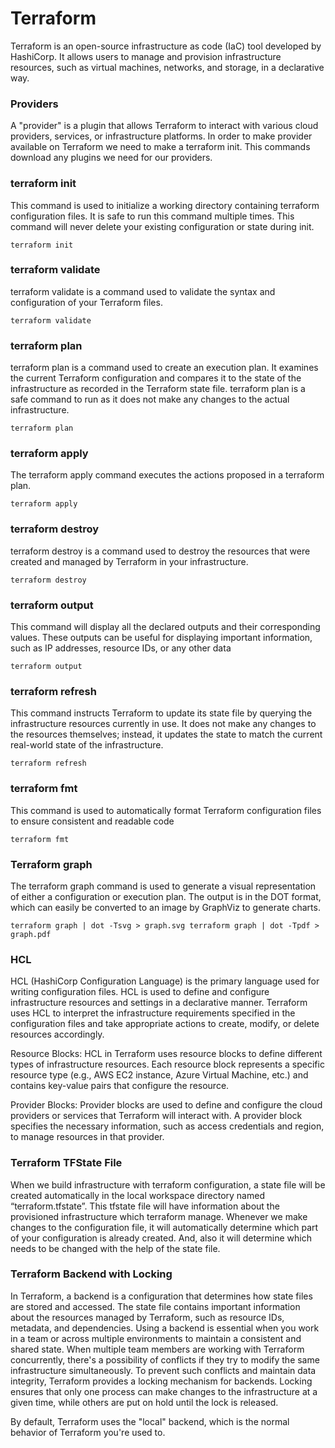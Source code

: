 # Terraform
Terraform is an open-source infrastructure as code (IaC) tool developed by HashiCorp. It allows users to manage and provision infrastructure resources, such as virtual machines, networks, and storage, in a declarative way.

### Providers
A "provider" is a plugin that allows Terraform to interact with various cloud providers, services, or infrastructure platforms. In order to make provider available on Terraform we need to make a terraform init. This commands download any plugins we need for our providers.

### terraform init
This command is used to initialize a working directory containing terraform configuration files. It is safe to run this command multiple times. This command will never delete your existing configuration or state during init.

`
terraform init 
`

### terraform validate 
terraform validate is a command used to validate the syntax and configuration of your Terraform files.

`
terraform validate
`

### terraform plan
terraform plan is a command used to create an execution plan. It examines the current Terraform configuration and compares it to the state of the infrastructure as recorded in the Terraform state file. terraform plan is a safe command to run as it does not make any changes to the actual infrastructure.

`
terraform plan
`

### terraform apply 
The terraform apply command executes the actions proposed in a terraform plan. 

`
terraform apply
`

### terraform destroy
terraform destroy is a command used to destroy the resources that were created and managed by Terraform in your infrastructure.

`
terraform destroy
`

### terraform output
This command will display all the declared outputs and their corresponding values. These outputs can be useful for displaying important information, such as IP addresses, resource IDs, or any other data

`
terraform output
`

### terraform refresh
This command instructs Terraform to update its state file by querying the infrastructure resources currently in use. It does not make any changes to the resources themselves; instead, it updates the state to match the current real-world state of the infrastructure.

`
terraform refresh
`

### terraform fmt
This command is used to automatically format Terraform configuration files to ensure consistent and readable code

`
terraform fmt
`

### Terraform graph
The terraform graph command is used to generate a visual representation of either a configuration or execution plan. The output is in the DOT format, which can easily be converted to an image by GraphViz to generate charts.

`
terraform graph | dot -Tsvg > graph.svg
terraform graph | dot -Tpdf > graph.pdf
`

### HCL
HCL (HashiCorp Configuration Language) is the primary language used for writing configuration files. HCL is used to define and configure infrastructure resources and settings in a declarative manner. Terraform uses HCL to interpret the infrastructure requirements specified in the configuration files and take appropriate actions to create, modify, or delete resources accordingly.

Resource Blocks: HCL in Terraform uses resource blocks to define different types of infrastructure resources. Each resource block represents a specific resource type (e.g., AWS EC2 instance, Azure Virtual Machine, etc.) and contains key-value pairs that configure the resource.

Provider Blocks: Provider blocks are used to define and configure the cloud providers or services that Terraform will interact with. A provider block specifies the necessary information, such as access credentials and region, to manage resources in that provider.

### Terraform TFState File
When we build infrastructure with terraform configuration, a state file will be created automatically in the local workspace directory named “terraform.tfstate”. This tfstate file will have information about the provisioned infrastructure which terraform manage. Whenever we make changes to the configuration file, it will automatically determine which part of your configuration is already created. And, also it will determine which needs to be changed with the help of the state file.

### Terraform Backend with Locking
In Terraform, a backend is a configuration that determines how state files are stored and accessed. The state file contains important information about the resources managed by Terraform, such as resource IDs, metadata, and dependencies. Using a backend is essential when you work in a team or across multiple environments to maintain a consistent and shared state.
When multiple team members are working with Terraform concurrently, there's a possibility of conflicts if they try to modify the same infrastructure simultaneously. To prevent such conflicts and maintain data integrity, Terraform provides a locking mechanism for backends. Locking ensures that only one process can make changes to the infrastructure at a given time, while others are put on hold until the lock is released.

By default, Terraform uses the "local" backend, which is the normal behavior of Terraform you're used to.
